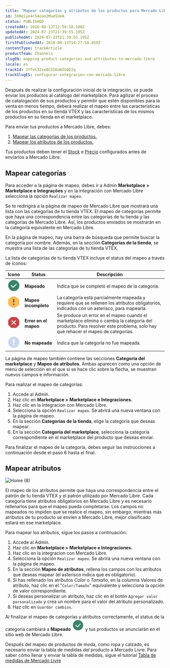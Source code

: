 ```yaml
---
title: 'Mapear categorías y atributos de los productos para Mercado Libre'
id: 5XNeiye4rS4oao2MueSUeA
status: PUBLISHED
createdAt: 2018-08-13T12:58:18.100Z
updatedAt: 2024-07-23T21:39:55.195Z
publishedAt: 2024-07-23T21:39:55.195Z
firstPublishedAt: 2018-08-13T14:27:50.859Z
contentType: trackArticle
productTeam: Channels
slugEN: mapping-product-categories-and-attributes-to-mercado-libre
locale: es
trackId: 2YfvI3Jxe0CGIKoWIGQEIq
trackSlugES: configurar-integracion-con-mercado-libre
---
```


Después de realizar la configuración inicial de la integración, se puede enviar los productos al catálogo del marketplace. Para agilizar el proceso de catalogación de sus productos y permitir que estén disponibles para la venta en menos tiempo, deberá realizar el mapeo entre las características de los productos en su tienda VTEX y las características de los mismos productos en su tienda en el marketplace.

Para enviar tus productos a Mercado Libre, debes:

1. [Mapear las categorías de los productos.](#mapear-categorias)
2. [Mapear los atributos de los productos.](#mapear-atributos)

<div class = "alert alert-info">
Tus productos deben tener el <a href="https://help.vtex.com/es/tutorial/estoque--6oIxvsVDTtGpO7y6zwhGpb">Stock</a> e <a href="https://help.vtex.com/es/tracks/precos-101--6f8pwCns3PJHqMvQSugNfP">Precio</a> configurados antes de enviarlos a Mercado Libre.
</div>

## Mapear categorías

Para acceder a la página de mapeo, debes ir a Admin **Marketplace > Marketplace e Integrações** y en la integración con Mercado Libre selecciona la opción `Realizar mapeo`.

Se te redirigirá a la página de mapeo de Mercado Libre que mostrará una lista con las categorías de tu tienda VTEX. El mapeo de categorías permite que haya una correspondencia entre las categorías de tu tienda y las categorías de Mercado Libre. Así, los productos enviados se mostrarán en la categoría equivalente en Mercado Libre.

En la página de mapeo, hay una barra de búsqueda que permite buscar la categoría por nombre. Además, en la sección **Categorías de la tienda**, se muestra una lista de las categorías de tu tienda VTEX.

La lista de categorías de tu tienda VTEX incluye el status del mapeo a través de íconos:

| Icono | Status | Descripción |
| ---------- | ---------- | ---------- | 
| <img class="shadow-4" src="https://raw.githubusercontent.com/vtexdocs/help-center-content/refs/heads/main/docs/es/tracks/mercado-libre-integration-set-up/mapear-categorias-y-atributos-de-los-productos-para-mercado-libre-mapper_2.JPG" /> | **Mapeado**| Indica que se completó el mapeo de la categoría. | 
| <img class="shadow-4" src="https://raw.githubusercontent.com/vtexdocs/help-center-content/refs/heads/main/docs/es/tracks/mercado-libre-integration-set-up/mapear-categorias-y-atributos-de-los-productos-para-mercado-libre-mapper_3.JPG" /> | **Mapeo incompleto** | La categoría está parcialmente mapeada y requiere que se rellenen los atributos obligatorios, indicados con un asterisco, para mapearla. | 
| <img class="shadow-4" src="https://raw.githubusercontent.com/vtexdocs/help-center-content/refs/heads/main/docs/es/tracks/mercado-libre-integration-set-up/mapear-categorias-y-atributos-de-los-productos-para-mercado-libre-mapper_4.JPG" /> | **Error en el mapeo** | Se produce un error en el mapeo cuando el marketplace elimina o cambia la categoría del producto.  Para resolver este problema, solo hay que rehacer el mapeo de categorías. | 
| <img class="shadow-4" src="https://raw.githubusercontent.com/vtexdocs/help-center-content/refs/heads/main/docs/es/tracks/mercado-libre-integration-set-up/mapear-categorias-y-atributos-de-los-productos-para-mercado-libre-mapper_5.JPG" /> | **No mapeada** | Indica que la categoría no fue mapeada. |

La página de mapeo también contiene las secciones **Categoría del marketplace** y **Mapeo de atributos**. Ambas aparecen como una opción de menú de selección en el que si se hace clic sobre la flecha, se muestran nuevos campos e información.

Para realizar el mapeo de categorías:

1. Accede al Admin.
2. Haz clic en **Marketplace > Marketplace e Integraciones.**
3. Haz clic en la integracion con Mercado Libre.
4. Selecciona la opción `Realizar mapeo`. Se abrirá una nueva ventana con la página de mapeo.
5. En la sección **Categorías de la tienda**, elige la categoría que deseas mapear.
6. En la sección **Categoría del marketplace**, selecciona la categoría correspondiente en el marketplace del producto que deseas enviar.  

Para finalizar el mapeo de la categoría, debes seguir las instrucciones a continuación desde el paso 6 hasta el final.

## Mapear atributos

![Home (8)](https://raw.githubusercontent.com/vtexdocs/help-center-content/refs/heads/main/docs/es/tracks/mercado-libre-integration-set-up/mapear-categorias-y-atributos-de-los-productos-para-mercado-libre-mapper_1.gif)

El mapeo de los atributos permite que haya una correspondencia entre el patrón de tu tienda VTEX y el patrón utilizado por Mercado Libre. Cada categoría tiene atributos obligatorios en Mercado Libre y es necesario rellenarlos para que el mapeo pueda completarse. Los campos no mapeados no impiden que se realice el mapeo, sin embargo, mientras más atributos de tu producto se envíen a Mercado Libre, mejor clasificado estará en ese marketplace.

Para mapear los atributos, sigue los pasos a continuación:

1. Accede al Admin.
2. Haz clic en **Marketplace > Marketplace e Integraciones.**
3. Haz clic en la integracion con Mercado Libre.
4. Selecciona la opción `Realizar mapeo`. Se abrirá una nueva ventana con la página de mapeo.
5. En la sección **Mapeo de atributos**, rellena los campos con los atributos que deseas mapear (el asterisco indica que es obligatorio).
6. Si has rellenado los atributos *Color* o *Tamaño*, en la columna Valores de atributo, haz clic en el "`Color/Tamaño`" equivalente y selecciona la opción de valor correspondiente.
7. Si deseas personalizar un atributo, haz clic en el botón `Agregar valor personalizado` y crea un nombre para el valor del atributo personalizado.
8. Haz clic en `Guardar cambios`.

Al finalizar el mapeo de categorías y atributos correctamente, el status de la categoría cambiará a **Mapeado** <img class="shadow-4" src="https://raw.githubusercontent.com/vtexdocs/help-center-content/refs/heads/main/docs/es/tracks/mercado-libre-integration-set-up/mapear-categorias-y-atributos-de-los-productos-para-mercado-libre-mapper_6.JPG" /> y tus productos se anunciarán en el sitio web de Mercado Libre.  

Después del mapeo de productos de moda, como ropa y calzado, es necesario enviar la tabla de medidas del producto a Mercado Livre. Para saber cómo llenar y enviar la tabla de medidas, sigue el tutorial [Tabla de medidas de Mercado Livre](/pt/tutorial/tabela-de-medidas-do-mercado-livre--5dCc9IJ83SjllG75BVCWnr)
